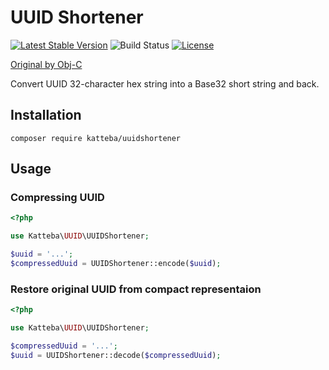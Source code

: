 UUID Shortener
==============

[![Latest Stable Version](https://poser.pugx.org/katteba/uuidshortener/v/stable)](https://packagist.org/packages/katteba/uuidshortener) ![Build Status](https://github.com/katteba/uuidshortener-php/actions/workflows/ci/badge.svg)
 [![License](https://poser.pugx.org/katteba/uuidshortener/license)](https://packagist.org/packages/katteba/uuidshortener)

[Original by Obj-C](https://github.com/kishikawakatsumi/UUIDShortener)

Convert UUID 32-character hex string into a Base32 short string and back.


Installation
------------

```
composer require katteba/uuidshortener
```


Usage
-----

### Compressing UUID

```php
<?php

use Katteba\UUID\UUIDShortener;

$uuid = '...';
$compressedUuid = UUIDShortener::encode($uuid);
```


### Restore original UUID from compact representaion

```php
<?php

use Katteba\UUID\UUIDShortener;

$compressedUuid = '...';
$uuid = UUIDShortener::decode($compressedUuid);
```
